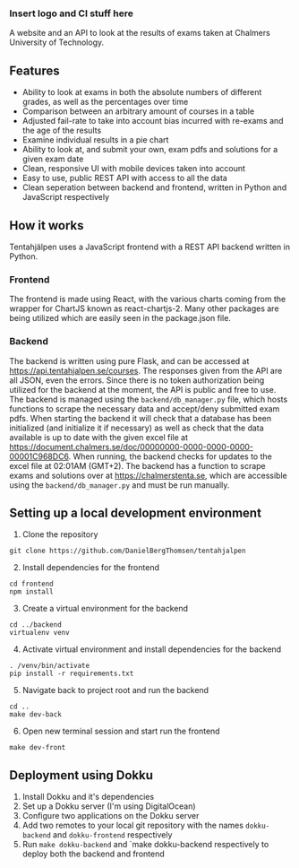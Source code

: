 ### Insert logo and CI stuff here
A website and an API to look at the results of exams taken at 
Chalmers University of Technology.

## Features
* Ability to look at exams in both the absolute numbers of different
grades, as well as the percentages over time
* Comparison between an arbitrary amount of courses in a table
* Adjusted fail-rate to take into account bias incurred with re-exams
and the age of the results
* Examine individual results in a pie chart
* Ability to look at, and submit your own, exam pdfs and solutions
for a given exam date
* Clean, responsive UI with mobile devices taken into account
* Easy to use, public REST API with access to all the data
* Clean seperation between backend and frontend, written in
Python and JavaScript respectively


## How it works
Tentahjälpen uses a JavaScript frontend with a REST API backend
written in Python.

### Frontend
The frontend is made using React, with the various charts coming from
the wrapper for ChartJS known as react-chartjs-2. Many other packages
are being utilized which are easily seen in the package.json file.

### Backend
The backend is written using pure Flask, and can be accessed at
https://api.tentahjalpen.se/courses. The responses given from
the API are all JSON, even the errors. Since there is no token
authorization being utilized for the backend at the moment,
the API is public and free to use. The backend is managed using
the `backend/db_manager.py` file, which hosts functions to scrape
the necessary data and accept/deny submitted exam pdfs. When
starting the backend it will check that a database has been
initialized (and initialize it if necessary) as well as check
that the data available is up to date with the given excel file
at https://document.chalmers.se/doc/00000000-0000-0000-0000-00001C968DC6.
When running, the backend checks for updates to the excel file
at 02:01AM (GMT+2). The backend has a function to scrape exams
and solutions over at https://chalmerstenta.se, which are accessible
using the `backend/db_manager.py` and must be run manually.


## Setting up a local development environment
1. Clone the repository
```
git clone https://github.com/DanielBergThomsen/tentahjalpen
```
2. Install dependencies for the frontend
```
cd frontend
npm install
```
3. Create a virtual environment for the backend
```
cd ../backend
virtualenv venv
```
4. Activate virtual environment and install dependencies for the backend
```
. /venv/bin/activate
pip install -r requirements.txt
```
5. Navigate back to project root and run the backend
```
cd ..
make dev-back
```
6. Open new terminal session and start run the frontend
```
make dev-front
```


## Deployment using Dokku
1. Install Dokku and it's dependencies
2. Set up a Dokku server (I'm using DigitalOcean)
3. Configure two applications on the Dokku server
4. Add two remotes to your local git repository with the names `dokku-backend`
and `dokku-frontend` respectively
5. Run `make dokku-backend` and `make dokku-backend respectively to deploy both
the backend and frontend
